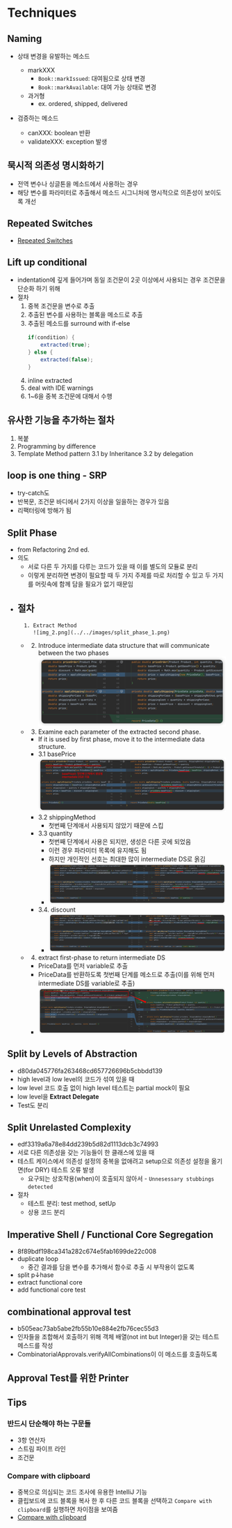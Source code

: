 # Techniques

## Naming

- 상태 변경을 유발하는 메소드
    - markXXX
        - `Book::markIssued`: 대여됨으로 상태 변경
        - `Book::markAvailable`: 대여 가능 상태로 변경
    - 과거형
        - ex. ordered, shipped, delivered

- 검증하는 메소드
    - canXXX: boolean 반환
    - validateXXX: exception 발생

## 묵시적 의존성 명시화하기

- 전역 변수나 싱글톤을 메소드에서 사용하는 경우
- 해당 변수를 파라미터로 추출해서 메소드 시그니처에 명시적으로 의존성이 보이도록 개선

## Repeated Switches
- [Repeated Switches](https://sammancoaching.org/code_smells/repeated_switches.html)

## Lift up conditional

- indentation에 깊게 들어가며 동일 조건문이 2곳 이상에서 사용되는 경우 조건문을 단순화 하기 위해
- 절차
    1. 중복 조건문을 변수로 추출
    2. 추출된 변수를 사용하는 블록을 메소드로 추출
    3. 추출된 메소드를 surround with if-else
        ```java
        if(condition) {
            extracted(true);
        } else {
            extracted(false);
        }
        ```
    4. inline extracted
    5. deal with IDE warnings
    6. 1~6을 중복 조건문에 대해서 수행

## 유사한 기능을 추가하는 절차

1. 복붙
2. Programming by difference
3. Template Method pattern
   3.1 by Inheritance
   3.2 by delegation

## loop is one thing - SRP

- try-catch도
- 반복문, 조건문 바디에서 2가지 이상을 일을하는 경우가 있음
- 리팩터링에 방해가 됨

## Split Phase

- from Refactoring 2nd ed.
- 의도
    - 서로 다른 두 가지를 다루는 코드가 있을 때 이를 별도의 모듈로 분리
    - 이렇게 분리하면 변경이 필요할 때 두 가지 주제를 따로 처리할 수 있고 두 가지를 머릿속에 함께 담을 필요가 없기 때문임
- 절차
  -
        1. Extract Method
           ![img_2.png](../../images/split_phase_1.png)
    -
        2. Introduce intermediate data structure that will communicate between the two phases
           ![img_3.png](../images/split_phase_2.png)
    -
        3. Examine each parameter of the extracted second phase.

        - If it is used by first phase, move it to the intermediate data structure.
        - 3.1 basePrice
          ![img_4.png](../images/split_phase_3.png)
        - 3.2 shippingMethod
            - 첫번째 단계애서 사용되지 않았기 때문에 스킵
        - 3.3 quantity
            - 첫번째 단계에서 사용은 되지만, 생성은 다른 곳에 되었음
            - 이런 경우 파라미터 목록에 유지해도 됨
            - 하지만 개인적인 선호는 최대한 많이 intermediate DS로 옭김
            - ![img_5.png](../images/split_phase_4.png)
        - 3.4. discount
            - ![img_6.png](../images/split_phase_5.png)
    -
        4. extract first-phase to return intermediate DS

        - PriceData를 먼저 variable로 추출
        - PriceData를 반환하도록 첫번째 단계를 메소드로 추출(이를 위해 먼저 intermediate DS를 variable로 추출)
        - ![img_7.png](../images/split_phase_6.png)

## Split by Levels of Abstraction

- d80da045776fa263468cd657726696b5cbbdd139
- high level과 low level의 코드가 섞여 있을 때
- low level 코드 호출 없이 high level 테스트는 partial mock이 필요
- low level을 **Extract Delegate**
- Test도 분리

## Split Unrelasted Complexity

- edf3319a6a78e84dd239b5d82d1113dcb3c74993
- 서로 다른 의존성을 갖는 기능들이 한 클래스에 있을 때
- 테스트 케이스에서 의존성 설정의 중복을 없애려고 setup으로 의존성 설정을 옮기면(for DRY) 테스트 오류 발생
    - 요구되는 상호작용(when)이 호출되지 않아서 - `Unnesessary stubbings detected`
- 절차
    - 테스트 분리: test method, setUp
    - 상용 코드 분리

## Imperative Shell / Functional Core Segregation

- 8f89bdf198ca341a282c674e5fab1699de22c008
- duplicate loop
    - 중간 결과를 담을 변수를 추가해서 함수로 추출 시 부작용이 없도록
- split p↓hase
- extract functional core
- add functional core test

## combinational approval test

- b505eac73ab5abe2fb55b10e884e2fb76cec55d3
- 인자들을 조합해서 호출하기 위해 객체 배열(not int but Integer)을 갖는 테스트 메스드를 작성
- CombinatorialApprovals.verifyAllCombinations이 이 메소드를 호출하도록

## Approval Test를 위한 Printer

## Tips

### 반드시 단순해야 하는 구문들

- 3항 연산자
- 스트림 파이프 라인
- 조건문

### Compare with clipboard
- 중복으로 의심되는 코드 조사에 유용한 IntelliJ 기능
- 클립보드에 코드 블록을 복사 한 후 다른 코드 블록을 선택하고 `Compare with clipboard`를 실행하면 차이점을 보여줌
- [Compare with clipboard](https://www.jetbrains.com/help/idea/pro-tips.html#compare-with-clipboard)
